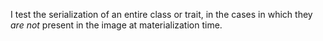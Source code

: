 I test the serialization of an entire class or trait, in the cases in which they *are not* present in the image at materialization time.